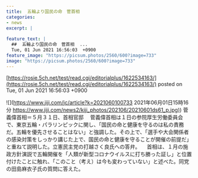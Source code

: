 ```yaml
---
title:  五輪より国民の命　菅首相  
categories:
- news
excerpt: |
  
feature_text: |
  ##  五輪より国民の命　菅首相  ...
  Tue, 01 Jun 2021 16:56:03  +0900
feature_image: "https://picsum.photos/2560/600?image=733"
image: "https://picsum.photos/2560/600?image=733"
---
```


[https://rosie.5ch.net/test/read.cgi/editorialplus/1622534163/](https://rosie.5ch.net/test/read.cgi/editorialplus/1622534163/)
posted on Tue, 01 Jun 2021 16:56:03  +0900

<!--more-->

![](https://www.jiji.com/jc/article?k=2021060100733 2021年06月01日15時16分 [https://www.jiji.com/news2/kiji_photos/202106/20210601ds61_p.jpg)](https://www.jiji.com/news2/kiji_photos/202106/20210601ds61_p.jpg)) 菅義偉首相＝５月３１日、首相官邸 　菅義偉首相は１日の参院厚生労働委員会で、東京五輪・パラリンピックに関し、「国民の命と健康を守るのは私の責務だ。五輪を優先させることはない」と強調した。その上で、「選手や大会関係者の感染対策をしっかり講じた上で、国民の命と健康を守ることが開催の前提だ」と重ねて説明した。立憲民主党の打越さく良氏への答弁。 　首相は、１月の施政方針演説で五輪開催を「人類が新型コロナウイルスに打ち勝った証し」と位置付けたことに触れ、「このこと（考え）は今も変わっていない」と述べた。同党の田島麻衣子氏の質問に答えた。
